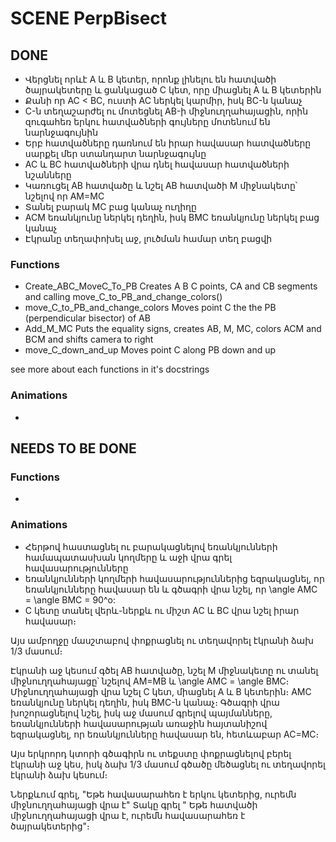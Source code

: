 # SCENE PerpBisect
## DONE
- Վերցնել որևէ A և B կետեր, որոնք լինելու են հատվածի ծայրակետերը և ցանկացած C կետ, որը միացնել A և B կետերին
- Քանի որ AC < BC, ուստի AC ներկել կարմիր, իսկ BC-ն կանաչ
- C-ն տեղաշարժել ու մոտեցնել AB-ի միջնուղղահայացին, որին զուգահեռ երկու հատվածների գույները մոտենում են նարնջագույնին
- Երբ հատվածները դառնում են իրար հավասար հատվածները սարքել մեր ստանդարտ նարնջագույնը
- AC և BC հատվածների վրա դնել հավասար հատվածների նշանները
- Կառուցել AB հատվածը և նշել AB հատվածի M միջնակետը՝ նշելով որ AM=MC
- Տանել բարակ MC բաց կանաչ ուղիղը
- ACM եռանկյունը ներկել դեղին, իսկ BMC եռանկյունը ներկել բաց կանաչ
- Էկրանը տեղափոխել աջ, լուծման համար տեղ բացվի

### Functions
- Create_ABC_MoveC_To_PB
    Creates A B C points, CA and CB segments and calling move_C_to_PB_and_change_colors()
- move_C_to_PB_and_change_colors
    Moves point C the the PB (perpendicular bisector) of AB
- Add_M_MC
 Puts the equality signs, creates AB, M, MC, colors ACM and BCM and shifts camera to right
- move_C_down_and_up
 Moves point C along PB down and up

see more about each functions in it's docstrings

### Animations
- 

## NEEDS TO BE DONE

### Functions
- 

### Animations

- Հերթով հաստացնել ու բարակացնելով եռանկյունների համապատասխան կողմերը և աջի վրա գրել հավասարությունները
- եռանկյունների կողմերի հավասարություններից եզրակացնել, որ եռանկյունները հավասար են և գծագրի վրա նշել, որ \angle AMC = \angle BMC = 90^o:
- C կետը տանել վերև-ներքև ու միշտ AC և BC վրա նշել իրար հավասար։


Այս ամբողջը մասշտաբով փոքրացնել ու տեղավորել էկրանի ձախ 1/3 մասում։

Էկրանի աջ կեսում գծել AB հատվածը, նշել M միջնակետը ու տանել միջնուղղահայացը՝ նշելով AM=MB և \angle AMC = \angle BMC։ Միջնուղղահայացի վրա նշել C կետ, միացնել A և B կետերին։
AMC եռանկյունը ներկել դեղին, իսկ BMC-ն կանաչ։ Գծագրի վրա խոշորացնելով նշել, իսկ աջ մասում գրելով  պայմանները, եռանկյունների հավասարության առաջին հայտանիշով եզրակացնել, որ եռանկյունները հավասար են, հետևաբար AC=MC։

Այս երկրորդ կտորի գծագիրն ու տեքստը փոքրացնելով բերել էկրանի աջ կես, իսկ ձախ 1/3 մասում գծածը մեծացնել ու տեղավորել էկրանի ձախ կեսում։


Ներքևում գրել, "Եթե հավասարահեռ է երկու կետերից, ուրեմն միջնուղղահայացի վրա է"
Տակը գրել   " Եթե հատվածի միջնուղղահայացի վրա է, ուրեմն հավասարահեռ է ծայրակետերից"։

